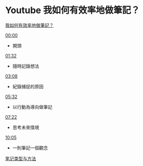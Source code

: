 # Youtube 我如何有效率地做筆記？

[我如何有效率地做筆記？](https://www.youtube.com/watch?v=N5RWWb06fM0)

[00:00](https://www.youtube.com/watch?v=N5RWWb06fM0&t=0s)

- 開頭

[01:32](https://www.youtube.com/watch?v=N5RWWb06fM0&t=92s)

- 隨時記錄想法

[03:08](https://www.youtube.com/watch?v=N5RWWb06fM0&t=188s)

- 紀錄捕捉的原因

[05:32](https://www.youtube.com/watch?v=N5RWWb06fM0&t=332s)

- 以行動為導向做筆記

[07:22](https://www.youtube.com/watch?v=N5RWWb06fM0&t=442s)

- 思考未來情境

[10:05](https://www.youtube.com/watch?v=N5RWWb06fM0&t=605s)

- 一則筆記一個觀念

[笔记类型与方法](../010%20Processing%200f50b30afbf648eb98134bcb28c9a79c/%E7%AC%94%E8%AE%B0%E7%B1%BB%E5%9E%8B%E4%B8%8E%E6%96%B9%E6%B3%95%20fcc092d6e22647c798909f5906f51f5c.md)